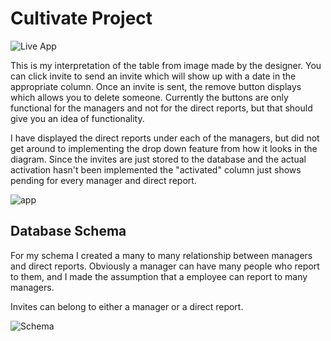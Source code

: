 # Cultivate Project

![Live App](https://cultivatejoey.herokuapp.com/)

This is my interpretation of the table from image made by the designer. You can click invite to send an invite which will show up with a date in the appropriate column. Once an invite is sent, the remove button displays which allows you to delete someone. Currently the buttons are only functional for the managers and not for the direct reports, but that should give you an idea of functionality. 

I have displayed the direct reports under each of the managers, but did not get around to implementing the drop down feature from how it looks in the diagram. Since the invites are just stored to the database and the actual activation hasn't been implemented the "activated" column just shows pending for every manager and direct report.

![app](https://i.imgur.com/4lC1Xzw.png)

## Database Schema
For my schema I created a many to many relationship between managers and direct reports. Obviously a manager can have many people who report to them, and I made the assumption that a employee can report to many managers.

Invites can belong to either a manager or a direct report.

![Schema](https://i.imgur.com/j40AsEP.png)